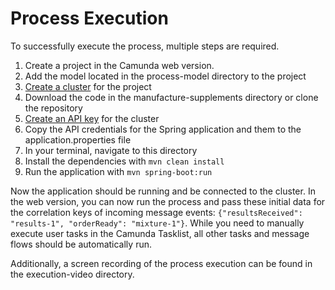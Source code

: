 # Process Execution

To successfully execute the process, multiple steps are required.

1. Create a project in the Camunda web version.
2. Add the model located in the process-model directory to the project
3. [Create a cluster](https://docs.camunda.io/docs/components/console/manage-clusters/create-cluster/) for the project 
4. Download the code in the manufacture-supplements directory or clone the repository
5. [Create an API key](https://docs.camunda.io/docs/components/console/manage-clusters/manage-api-clients/) for the cluster
6. Copy the API credentials for the Spring application and them to the application.properties file
5. In your terminal, navigate to this directory
6. Install the dependencies with ```mvn clean install```
7. Run the application with ```mvn spring-boot:run```

Now the application should be running and be connected to the cluster. In the web version, you can now run the process and pass these initial data for the correlation keys of incoming message events: ```{"resultsReceived": "results-1", "orderReady": "mixture-1"}```. While you need to manually execute user tasks in the Camunda Tasklist, all other tasks and message flows should be automatically run.

Additionally, a screen recording of the process execution can be found in the execution-video directory.
